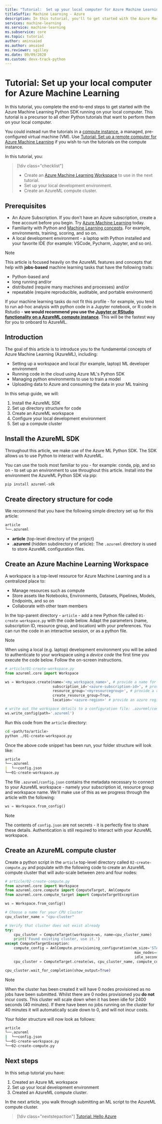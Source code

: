 ```yaml
---
title: "Tutorial:  Set up your local computer for Azure Machine Learning (Python)"
titleSuffix: Machine Learning - Azure 
description: In this tutorial, you'll to get started with the Azure Machine Learning Python SDK running on your local computer.
services: machine-learning
ms.service: machine-learning
ms.subservice: core
ms.topic: tutorial
author: aminsaied
ms.author: amsaied
ms.reviewer: sgilley
ms.date: 09/09/2020
ms.custom: devx-track-python
---
```


# Tutorial: Set up your local computer for Azure Machine Learning

In this tutorial, you complete the end-to-end steps to get started with the Azure Machine Learning Python SDK running on your local computer. This tutorial is a precursor to all other Python tutorials that want to perform them on your local computer. 

You could instead run the tutorials in a [compute instance](concept-compute-instance.md), a managed, pre-configured virtual machine (VM).  Use [Tutorial:  Set up a remote computer for Azure Machine Learning](tutorial-1st-experiment-sdk-setup.md) if you wish to run the tutorials on the compute instance.

In this tutorial, you:

> [!div class="checklist"]
> * Create an [Azure Machine Learning Workspace](concept-workspace.md) to use in the next tutorial.
> * Set up your local development environment.
> * Create an AzureML compute cluster.

## Prerequisites

- An Azure Subscription. If you don't have an Azure subscription, create a free account before you begin. Try [Azure Machine Learning](https://aka.ms/AMLFree) today.
- Familiarity with Python and [Machine Learning concepts](concept-azure-machine-learning-architecture.md). For example, environments, training, scoring, and so on.
- A local development environment - a laptop with Python installed and your favorite IDE (for example: VSCode, Pycharm, Jupyter, and so on).

>[!NOTE]
> This article is focused heavily on the AzureML features and concepts that help with __jobs-based__ machine learning tasks that have the following traits:
>
> - Python-based and
> - long running and/or
> - distributed (require many machines and processes) and/or
> - repeatable (require reproducible, auditable, and portable environment)
>
> If your machine learning tasks do not fit this profile - for example, you tend to run ad-hoc analysis with python code in a Jupyter notebook, or R code in Rstudio - **we would recommend you use the [Jupyter or RStudio functionality on a AzureML compute instance](https://docs.microsoft.com/en-us/azure/machine-learning/how-to-run-jupyter-notebooks)**. This will be the fastest way for you to onboard to AzureML.

## Introduction

The goal of this article is to introduce you to the fundamental concepts of Azure Machine Learning (AzureML), including:

- Setting up a workspace and local (for example, laptop) ML developer environment
- Running code in the cloud using Azure ML's Python SDK
- Managing python environments to use to train a model
- Uploading data to Azure and consuming the data in your ML training

In this setup guide, we will:

1. Install the AzureML SDK
1. Set up directory structure for code
1. Create an AzureML workspace
1. Configure your local development environment
1. Set up a compute cluster


## Install the AzureML SDK

Throughout this article, we make use of the Azure ML Python SDK. The SDK allows us to use
Python to interact with AzureML.

You can use the tools most familiar to you - for example: conda, pip, and so on - to set up an environment to use throughout this article. Install into the environment the AzureML Python SDK via pip:

```bash
pip install azureml-sdk
```

## Create directory structure for code
We recommend that you have the following simple directory set up for this article:

```markdown
article
└──.azureml
```

- **article** (top-level directory of the project)
- **.azureml** (hidden subdirectory of article):  The `.azureml` directory is used to store AzureML configuration files.

## Create an Azure Machine Learning Workspace

A workspace is a top-level resource for Azure Machine Learning and is a centralized place to:

- Manage resources such as compute
- Store assets like Notebooks, Environments, Datasets, Pipelines, Models, Endpoints, and so on
- Collaborate with other team members

In the top-parent directory - `article` - add a new Python file called `01-create-workspace.py` with the code below. Adapt the parameters (name, subscription ID, resource group, and location) with your preferences. You can run the code in an interactive session, or as a python file.

>[!NOTE]
> When using a local (e.g. laptop) development environment you will be asked to authenticate to your workspace using a *device code* the first time you execute the code below. Follow the on-screen instructions.

```python
# article/01-create-workspace.py
from azureml.core import Workspace

ws = Workspace.create(name='<my_workspace_name>', # provide a name for your workspace
                      subscription_id='<azure-subscription-id>', # provide your subscription id
                      resource_group='<myresourcegroup>', # provide a resource group name
                      create_resource_group=True,
                      location='<azure-region>' # provide an azure region)

# write out the workspace details to a configuration file: .azureml/config.json
ws.write_config(path='.azureml')
```

Run this code from the `article` directory:

```bash
cd <path/to/article>
python ./01-create-workspace.py
```

Once the above code snippet has been run, your folder structure will look like:

```markdown
article
└──.azureml
|  └──config.json
└──01-create-workspace.py
```

The file `.azureml/config.json` contains the metadata necessary to connect to your AzureML
workspace - namely your subscription id, resource group and workspace name. We'll make use
of this as we progress through the article with the following:

```python
ws = Workspace.from_config()
```

> [!NOTE]
> The contents of `config.json` are not secrets - it is perfectly fine to share these details.
> Authentication is still required to interact with your AzureML workspace.

## Create an AzureML compute cluster

Create a python script in the `article` top-level directory called `02-create-compute.py` and populate with the following code to create an AzureML compute cluster that will auto-scale between zero and four nodes:

```python
# article/02-create-compute.py
from azureml.core import Workspace
from azureml.core.compute import ComputeTarget, AmlCompute
from azureml.core.compute_target import ComputeTargetException

ws = Workspace.from_config()

# Choose a name for your CPU cluster
cpu_cluster_name = "cpu-cluster"

# Verify that cluster does not exist already
try:
    cpu_cluster = ComputeTarget(workspace=ws, name=cpu_cluster_name)
    print('Found existing cluster, use it.')
except ComputeTargetException:
    compute_config = AmlCompute.provisioning_configuration(vm_size='STANDARD_D2_V2',
                                                            max_nodes=4, 
                                                            idle_seconds_before_scaledown=2400)
    cpu_cluster = ComputeTarget.create(ws, cpu_cluster_name, compute_config)

cpu_cluster.wait_for_completion(show_output=True)
```

> [!NOTE]
> When the cluster has been created it will have 0 nodes provisioned as no jobs have been submitted. Whilst there are 0 nodes provisioned you **do not** incur costs. This cluster will scale down when it has been idle for 2400 seconds (40 minutes). If there have been no jobs running on the cluster for 40 minutes it will automatically scale down to 0, and will not incur costs. 

Your folder structure will now look as follows:

```bash
article
└──.azureml
|  └──config.json
└──01-create-workspace.py
└──02-create-compute.py
```


## Next steps

In this setup tutorial you have:

1. Created an Azure ML workspace
1. Set up your local development environment
1. Created an AzureML compute cluster.

In the next article, you walk through submitting an ML script to the AzureML compute cluster.

> [!div class="nextstepaction"]
> [Tutorial: Hello Azure](tutorial-1st-experiment-hello-azure.md)
